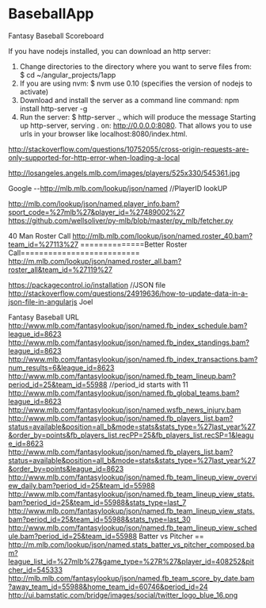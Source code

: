 # BaseballApp
Fantasy Baseball Scoreboard

If you have nodejs installed, you can download an http server: 
1) Change directories to the directory where you want to serve files from: $ cd ~/angular_projects/1app 
2) If you are using nvm: $ nvm use 0.10 (specifies the version of nodejs to activate) 
3) Download and install the server as a command line command: npm install http-server -g 
4) Run the server: $ http-server ., which will produce the message Starting up http-server, serving . on: http://0.0.0.0:8080. That allows you to use urls in your browser like localhost:8080/index.html.

http://stackoverflow.com/questions/10752055/cross-origin-requests-are-only-supported-for-http-error-when-loading-a-local


http://losangeles.angels.mlb.com/images/players/525x330/545361.jpg


Google --http://mlb.mlb.com/lookup/json/named
//PlayerID lookUP

http://mlb.com/lookup/json/named.player_info.bam?sport_code=%27mlb%27&player_id=%27489002%27
https://github.com/wellsoliver/py-mlb/blob/master/py_mlb/fetcher.py

40 Man Roster Call
http://mlb.mlb.com/lookup/json/named.roster_40.bam?team_id=%27113%27
==============Better Roster Call==========================
http://m.mlb.com/lookup/json/named.roster_all.bam?roster_all&team_id=%27119%27

https://packagecontrol.io/installation
//JSON file
http://stackoverflow.com/questions/24919636/how-to-update-data-in-a-json-file-in-angularjs
Joel

Fantasy Baseball URL
http://www.mlb.com/fantasylookup/json/named.fb_index_schedule.bam?league_id=8623
http://www.mlb.com/fantasylookup/json/named.fb_index_standings.bam?league_id=8623
http://www.mlb.com/fantasylookup/json/named.fb_index_transactions.bam?num_results=6&league_id=8623
http://www.mlb.com/fantasylookup/json/named.fb_team_lineup.bam?period_id=25&team_id=55988 //period_id starts with 11
http://www.mlb.com/fantasylookup/json/named.fb_global_teams.bam?league_id=8623
http://www.mlb.com/fantasylookup/json/named.wsfb_news_injury.bam
http://www.mlb.com/fantasylookup/json/named.fb_players_list.bam?status=available&position=all_b&mode=stats&stats_type=%27last_year%27&order_by=points&fb_players_list.recPP=25&fb_players_list.recSP=1&league_id=8623
http://www.mlb.com/fantasylookup/json/named.fb_players_list.bam?status=available&position=all_b&mode=stats&stats_type=%27last_year%27&order_by=points&league_id=8623
http://www.mlb.com/fantasylookup/json/named.fb_team_lineup_view_overview_daily.bam?period_id=25&team_id=55988
http://www.mlb.com/fantasylookup/json/named.fb_team_lineup_view_stats.bam?period_id=25&team_id=55988&stats_type=last_7
http://www.mlb.com/fantasylookup/json/named.fb_team_lineup_view_stats.bam?period_id=25&team_id=55988&stats_type=last_30
http://www.mlb.com/fantasylookup/json/named.fb_team_lineup_view_schedule.bam?period_id=25&team_id=55988
Batter vs Pitcher == http://m.mlb.com/lookup/json/named.stats_batter_vs_pitcher_composed.bam?league_list_id=%27mlb%27&game_type=%27R%27&player_id=408252&pitcher_id=545333
http://mlb.mlb.com/fantasylookup/json/named.fb_team_score_by_date.bam?away_team_id=55988&home_team_id=60746&period_id=24
http://ui.bamstatic.com/bridge/images/social/twitter_logo_blue_16.png
